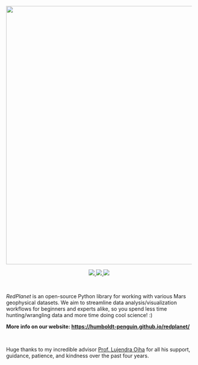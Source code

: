 <!-- Logo -->
<p align="center">
  <a href="https://humboldt-penguin.github.io/redplanet/" target="_blank" rel="noopener noreferrer">
    <img src="https://files.catbox.moe/ueo0kd.png" style="width:700px; height:auto;">
    <!-- NOTE: ^THIS URL MUST BE MANUALLY EDITED IF LOGO IS UPDATED!!! -->
  </a>
</p>



<!-- Badges (useful: https://naereen.github.io/badges/ ) -->
<div align="center">

  <a href="https://pypi.org/project/redplanet/" target="_blank" rel="noopener noreferrer">
    <img src="https://img.shields.io/pypi/v/redplanet.svg?color=blue">
  </a>

  <a href="https://github.com/Humboldt-Penguin/redplanet/actions/workflows/test.yml" target="_blank" rel="noopener noreferrer">
    <img src="https://github.com/Humboldt-Penguin/redplanet/actions/workflows/test.yml/badge.svg?branch=main"/>
  </a>

  <a href="https://github.com/humboldt-penguin/" target="_blank" rel="noopener noreferrer">
    <img src="https://img.shields.io/badge/Ask%20me-anything-1abc9c.svg"/>
  </a>

  <!-- Template:
  <a href="" target="_blank" rel="noopener noreferrer">
    <img src=""/>
  </a>
  -->
</div>

&nbsp;



<!-- Content -->

*RedPlanet* is an open-source Python library for working with various Mars geophysical datasets. We aim to streamline data analysis/visualization workflows for beginners and experts alike, so you spend less time hunting/wrangling data and more time doing cool science! :)

**More info on our website: https://humboldt-penguin.github.io/redplanet/**

&nbsp;

Huge thanks to my incredible advisor [Prof. Lujendra Ojha](https://www.lujendraojha.com/) for all his support, guidance, patience, and kindness over the past four years.

